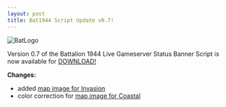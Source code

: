 ```yaml
---
layout: post
title: Bat1944 Script Update v0.7!
---
```

![BatLogo](https://feuersturm.github.io/images/bat_logo.png)

Version 0.7 of the Battalion 1944 Live Gameserver Status Banner Script
is now available for [DOWNLOAD!](https://github.com/FeuerSturm/bat1944serverstatus/releases/tag/v0.7)
<!--more-->

**Changes:**
- added [map image for Invasion](https://github.com/FeuerSturm/bat1944serverstatus/blob/master/resources/mapimages/invasion.png)
- color correction for [map image for Coastal](https://github.com/FeuerSturm/bat1944serverstatus/blob/master/resources/mapimages/coastal.png)
